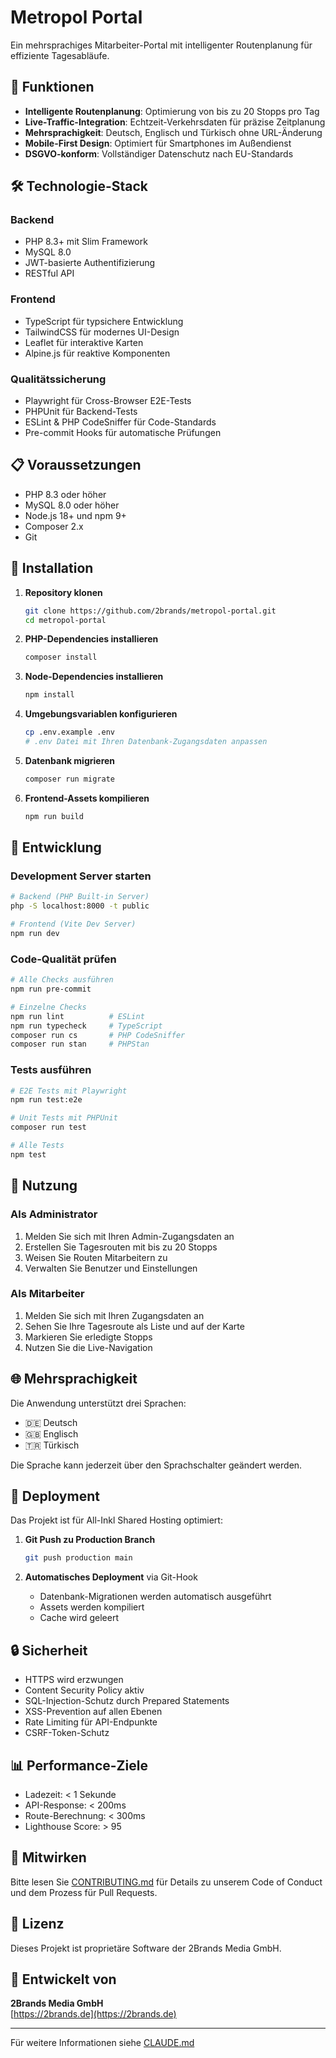 # Metropol Portal

Ein mehrsprachiges Mitarbeiter-Portal mit intelligenter Routenplanung für effiziente Tagesabläufe.

## 🚀 Funktionen

- **Intelligente Routenplanung**: Optimierung von bis zu 20 Stopps pro Tag
- **Live-Traffic-Integration**: Echtzeit-Verkehrsdaten für präzise Zeitplanung
- **Mehrsprachigkeit**: Deutsch, Englisch und Türkisch ohne URL-Änderung
- **Mobile-First Design**: Optimiert für Smartphones im Außendienst
- **DSGVO-konform**: Vollständiger Datenschutz nach EU-Standards

## 🛠 Technologie-Stack

### Backend
- PHP 8.3+ mit Slim Framework
- MySQL 8.0
- JWT-basierte Authentifizierung
- RESTful API

### Frontend
- TypeScript für typsichere Entwicklung
- TailwindCSS für modernes UI-Design
- Leaflet für interaktive Karten
- Alpine.js für reaktive Komponenten

### Qualitätssicherung
- Playwright für Cross-Browser E2E-Tests
- PHPUnit für Backend-Tests
- ESLint & PHP CodeSniffer für Code-Standards
- Pre-commit Hooks für automatische Prüfungen

## 📋 Voraussetzungen

- PHP 8.3 oder höher
- MySQL 8.0 oder höher
- Node.js 18+ und npm 9+
- Composer 2.x
- Git

## 🔧 Installation

1. **Repository klonen**
   ```bash
   git clone https://github.com/2brands/metropol-portal.git
   cd metropol-portal
   ```

2. **PHP-Dependencies installieren**
   ```bash
   composer install
   ```

3. **Node-Dependencies installieren**
   ```bash
   npm install
   ```

4. **Umgebungsvariablen konfigurieren**
   ```bash
   cp .env.example .env
   # .env Datei mit Ihren Datenbank-Zugangsdaten anpassen
   ```

5. **Datenbank migrieren**
   ```bash
   composer run migrate
   ```

6. **Frontend-Assets kompilieren**
   ```bash
   npm run build
   ```

## 🚀 Entwicklung

### Development Server starten
```bash
# Backend (PHP Built-in Server)
php -S localhost:8000 -t public

# Frontend (Vite Dev Server)
npm run dev
```

### Code-Qualität prüfen
```bash
# Alle Checks ausführen
npm run pre-commit

# Einzelne Checks
npm run lint          # ESLint
npm run typecheck     # TypeScript
composer run cs       # PHP CodeSniffer
composer run stan     # PHPStan
```

### Tests ausführen
```bash
# E2E Tests mit Playwright
npm run test:e2e

# Unit Tests mit PHPUnit
composer run test

# Alle Tests
npm test
```

## 📱 Nutzung

### Als Administrator
1. Melden Sie sich mit Ihren Admin-Zugangsdaten an
2. Erstellen Sie Tagesrouten mit bis zu 20 Stopps
3. Weisen Sie Routen Mitarbeitern zu
4. Verwalten Sie Benutzer und Einstellungen

### Als Mitarbeiter
1. Melden Sie sich mit Ihren Zugangsdaten an
2. Sehen Sie Ihre Tagesroute als Liste und auf der Karte
3. Markieren Sie erledigte Stopps
4. Nutzen Sie die Live-Navigation

## 🌐 Mehrsprachigkeit

Die Anwendung unterstützt drei Sprachen:
- 🇩🇪 Deutsch
- 🇬🇧 Englisch
- 🇹🇷 Türkisch

Die Sprache kann jederzeit über den Sprachschalter geändert werden.

## 🚀 Deployment

Das Projekt ist für All-Inkl Shared Hosting optimiert:

1. **Git Push zu Production Branch**
   ```bash
   git push production main
   ```

2. **Automatisches Deployment** via Git-Hook
   - Datenbank-Migrationen werden automatisch ausgeführt
   - Assets werden kompiliert
   - Cache wird geleert

## 🔒 Sicherheit

- HTTPS wird erzwungen
- Content Security Policy aktiv
- SQL-Injection-Schutz durch Prepared Statements
- XSS-Prevention auf allen Ebenen
- Rate Limiting für API-Endpunkte
- CSRF-Token-Schutz

## 📊 Performance-Ziele

- Ladezeit: < 1 Sekunde
- API-Response: < 200ms
- Route-Berechnung: < 300ms
- Lighthouse Score: > 95

## 🤝 Mitwirken

Bitte lesen Sie [CONTRIBUTING.md](CONTRIBUTING.md) für Details zu unserem Code of Conduct und dem Prozess für Pull Requests.

## 📄 Lizenz

Dieses Projekt ist proprietäre Software der 2Brands Media GmbH.

## 👥 Entwickelt von

**2Brands Media GmbH**  
[https://2brands.de](https://2brands.de)

---

Für weitere Informationen siehe [CLAUDE.md](CLAUDE.md)